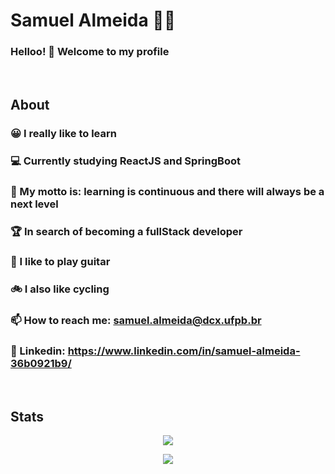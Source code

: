 
# Samuel Almeida :man_technologist:



### Helloo! 👋 Welcome to my profile
<br/>

## About


### 😀 I really like to learn 
### 💻 Currently studying ReactJS and SpringBoot
### 🚀 My motto is: learning is continuous and there will always be a next level
### 🏆 In search of becoming a fullStack developer
### 🎸 I like to play guitar
### 🚲 I also like cycling
### 📫 How to reach me: **samuel.almeida@dcx.ufpb.br**
###  📎 Linkedin: **https://www.linkedin.com/in/samuel-almeida-36b0921b9/**


<br/>

## Stats

<p align="center">
  <img src="https://github-readme-stats.vercel.app/api?username=samuelalmeida95&show_icons=true&title_color=ffc857&icon_color=8ac926&text_color=daf7dc&bg_color=151515&hide=["stars"]"/>
  
</p>
<p align="center">
    <img src="https://github-readme-stats.vercel.app/api/top-langs/?username=samuelalmeida95&layout=compact&title_color=ffc857&text_color=daf7dc&bg_color=151515"/>
</p>

 
